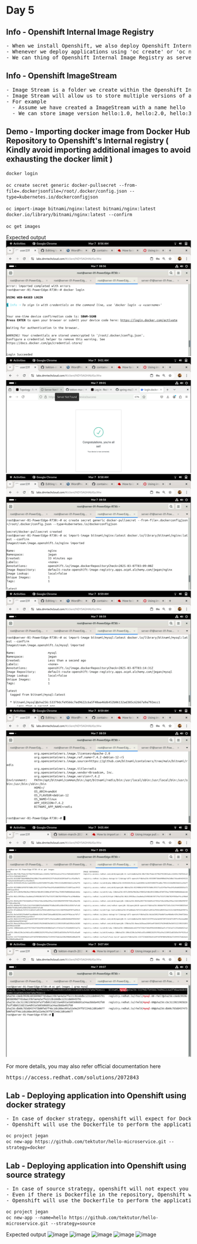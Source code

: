 # Day 5

## Info - Openshift Internal Image Registry
<pre>
- When we install Openshift, we also deploy Openshift Internal Registry to store multiple container images in it
- Whenever we deploy applications using 'oc create' or 'oc new-app' or using Openshift webconsole, the images we mention, openshift will search the image first in the Openshift Internal Registry, if the image is not there, then it downloads from the Docker Hub or whatever url is mentioned in the container imaage.
- We can thing of Openshift Internal Image Registry as server that stores many container images
</pre>  

## Info - Openshift ImageStream
<pre>
- Image Stream is a folder we create within the Openshift Internal Image Registry to store a particular image
- Image Stream will allow us to store multiple versions of a single container image
- For example
  - Assume we have created a ImageStream with a name hello
  - We can store image version hello:1.0, hello:2.0, hello:3.0 within the image stream named hello
</pre>

## Demo - Importing docker image from Docker Hub Repository to Openshift's Internal registry ( Kindly avoid importing additional images to avoid exhausting the docker limit )
```
docker login

oc create secret generic docker-pullsecret --from-file=.dockerjsonfile=/root/.docker/config.json --type=kubernetes.io/dockerconfigjson

oc import-image bitnami/nginx:latest bitnami/nginx:latest docker.io/library/bitnami/nginx:latest --confirm

oc get images
```

Expected output
![output](img1.png)
![output](img5.png)
![output](img2.png)
![output](img3.png)
![output](img4.png)
![output](img6.png)
![output](img7.png)

For more details, you may also refer official documentation here
<pre>
https://access.redhat.com/solutions/2072843  
</pre>

## Lab - Deploying application into Openshift using docker strategy
<pre>
- In case of docker strategy, openshift will expect for Dockerfile in your GitHub repository.  
- Openshift will use the Dockerfile to perform the application and image build.
</pre>

```
oc project jegan
oc new-app https://github.com/tektutor/hello-microservice.git --strategy=docker
```

## Lab - Deploying application into Openshift using source strategy
<pre>
- In case of source strategy, openshift will not expect you to provide Dockerfile in your GitHub repository. 
- Even if there is Dockerfile in the repository, Openshift will generate a Dockerfile with the image name you suggested in the oc new-app command.  
- Openshift will use the Dockerfile to perform the application and image build.
</pre>


```
oc project jegan
oc new-app --name=hello https://github.com/tektutor/hello-microservice.git --strategy=source
```

Expected output
![image](https://github.com/user-attachments/assets/805ff747-7441-472a-967d-3758478ce8b5)
![image](https://github.com/user-attachments/assets/dd6db220-76a1-4dff-9afd-603028edc62c)
![image](https://github.com/user-attachments/assets/a333bc45-2b8c-4be6-883e-e28defbf5b4d)
![image](https://github.com/user-attachments/assets/dcd86cb2-59e2-40f5-afc9-8697d311c372)
![image](https://github.com/user-attachments/assets/fe8036e0-945f-4652-987c-691d1cd40c0d)

